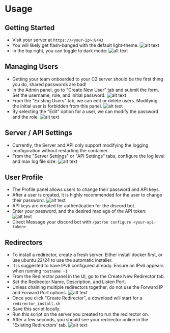 # Usage

## Getting Started
* Visit your server at `https://<your-ip>:8443`
* You will likely get flash-banged with the default light-theme. 
![alt text](images/login.png)
* In the top right, you can toggle to dark mode:
![alt text](images/switch_to_dark_mode.png)

## Managing Users
* Getting your team onboarded to your C2 server should be the first thing you do, shared passwords are bad!
* In the Admin panel, go to "Create New User" tab and submit the form. Set the username, role, and initial password.
![alt text](images/admin_add_user.png)
* From the "Existing Users" tab, we can edit or delete users. Modifying the initial user is forbidden from this panel.
![alt text](images/admin_existing_users.png)
* By selecting the "Edit" option for a user, we can modify the password and the role.
![alt text](images/admin_edit_user.png)

## Server / API Settings
* Currently, the Server and API only support modifying the logging configuration without restarting the container.
* From the "Server Settings" or "API Settings" tabs, configure the log level and max log file size:
![alt text](images/admin_logs.png)

## User Profile
* The Profile panel allows users to change their password and API keys.
* After a user is created, it is highly recommended for the user to change their password.
![alt text](images/user_password_change.png)
* API keys are created for authentication for the discord bot.
* Enter your password, and the desired max age of the API token:
![alt text](images/user_api_key.png)
* Direct Message your discord bot with `/patron configure <your-api-token>`

## Redirectors
* To install a redirector, create a fresh server. Either install docker first, or use ubuntu 22/24 to use the automatic installer.
* It is suggested to have IPv6 configured already. Ensure an IPv6 appears when running `hostname -I`
* From the Redirector panel in the UI, go to the Create New Redirector tab.
* Set the Redirector Name, Description, and Listen Port.
* Unless chaining multiple redirectors together, do not use the Forward IP and Forward Port options.
![alt text](images/redirectors_create_redirector.png)
* Once you click "Create Redirector", a download will start for a `redirector_install.sh`
* Save this script locally.
* Run this script on the server you created to run the redirector on.
* After a few seconds, you should see your redirector online in the "Existing Redirectors' tab.
![alt text](images/redirector_status.png)